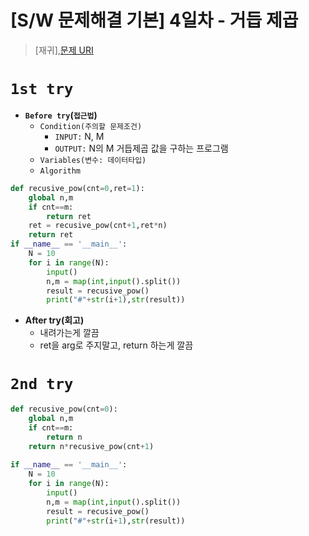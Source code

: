 # [S/W 문제해결 기본] 4일차 - 거듭 제곱
> [재귀],[문제 URI](https://swexpertacademy.com/main/talk/solvingClub/problemView.do?solveclubId=AV6kld8aisgDFASb&contestProbId=AV14dUIaAAUCFAYD&probBoxId=AV6kld8aiskDFASb&type=PROBLEM&problemBoxTitle=%EC%82%BC%EC%84%B1%EC%8B%9C%ED%97%98%EB%8C%80%EB%B9%84+%EA%B8%B0%EB%B3%B8%EB%AC%B8%EC%A0%9C%EB%AA%A8%EC%9D%8C%28%EB%82%9C%EC%9D%B4%EB%8F%84+1~3%29&problemBoxCnt=15)
# `1st try`
- **`Before try`(`접근법`)**
  - `Condition(주의할 문제조건)`
    - `INPUT:` N, M
    - `OUTPUT:` N의 M 거듭제곱 값을 구하는 프로그램
  - `Variables(변수: 데이터타입)`
  - `Algorithm`
  

```python
def recusive_pow(cnt=0,ret=1):
    global n,m
    if cnt==m:
        return ret
    ret = recusive_pow(cnt+1,ret*n)
    return ret 
if __name__ == '__main__':
    N = 10
    for i in range(N):
        input()
        n,m = map(int,input().split())
        result = recusive_pow()
        print("#"+str(i+1),str(result))
```


- **After try(회고)**
    - 내려가는게 깔끔
    - ret을 arg로 주지말고, return 하는게 깔끔

# `2nd try`
```python
def recusive_pow(cnt=0):
    global n,m
    if cnt==m:
        return n
    return n*recusive_pow(cnt+1)
    
if __name__ == '__main__':
    N = 10
    for i in range(N):
        input()
        n,m = map(int,input().split())
        result = recusive_pow()
        print("#"+str(i+1),str(result))
```